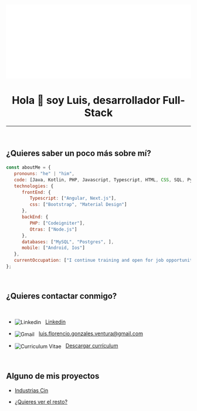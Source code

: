 <img src="https://github.com/LuisGonzalesVentura/LuisGonzalesVentura/blob/main/helloww.svg"/>


<h1 align="center">Hola 👋 soy Luis, desarrollador Full-Stack </h1>

___

<br>

## ¿Quieres saber un poco más sobre mí?

~~~ javascript
const aboutMe = {
   pronouns: "he" | "him",
   code: [Java, Kotlin, PHP, Javascript, Typescript, HTML, CSS, SQL, Python],
   technologies: {
      frontEnd: {
         Typescript: ["Angular, Next.js"],
         css: ["Bootstrap", "Material Design"]
      },
      backEnd: {
         PHP: ["Codeigniter"],
         Otras: ["Node.js"]
      },
      databases: ["MySQL", "Postgres", ],
      mobile: ["Android, Ios"]
   },
   currentOccupation: ["I continue training and open for job opportunities"]
};
~~~

</br>

## ¿Quieres contactar conmigo?

<br>

* <img align="center" alt="Linkedin" width="44px" src="https://github.com/jitos86/jitos86/blob/master/linkedin.svg" />&nbsp;&nbsp;
<a href="https://www.linkedin.com/in/luis-florencio-gonzales-ventura-3b5418248/">Linkedin</a>

* <img align="center" alt="Gmail" width="46px" src="https://github.com/jitos86/jitos86/blob/master/mail.svg" />&nbsp;&nbsp;
<a href="luis.florencio.gonzales.ventura@gmail.com">luis.florencio.gonzales.ventura@gmail.com</a> 

* <img align="center" alt="Curriculum Vitae" width="46px" src="https://github.com/jitos86/jitos86/blob/master/icon_cv.png" />&nbsp;&nbsp;
<a download="LuisGonzales.pdf" href="https://github.com/LuisGonzalesVentura/LuisGonzalesVentura/blob/main/CURRICULUM%20LUIS%20GONZALES%20(3).pdf">Descargar currículum</a>

<br>

## Alguno de mis proyectos

* [Industrias Cin](https://industrias-cin-web.vercel.app)


* [¿Quieres ver el resto?](https://github.com/LuisGonzalesVentura?tab=repositories")



<!--
&nbsp;&nbsp;

<a download="JuanJoseGarcia.pdf" href="https://github.com/jitos86/jitos86/blob/master/JuanJoseGarcia.pdf">
   <img align="left" alt="Curriculum Vitae" width="46px" src="https://github.com/jitos86/jitos86/blob/master/icon_cv.png" />&nbsp;&nbsp;Descargar currículum
</a>

[![Linkedin](https://img.shields.io/badge/-LinkedIn-222222?style=flat-square&logo=Linkedin&logoColor=white&link=https://www.linkedin.com/in/juan-jos%C3%A9-garc%C3%ADa-navarrete-71268b1b0/)](https://www.linkedin.com/in/juan-jos%C3%A9-garc%C3%ADa-navarrete-71268b1b0/)
[![Gmail Badge](https://img.shields.io/badge/Gmail-d14836?style=flat&logo=Gmail&logoColor=white&link=mailto:jitos86@gmail.com)](mailto:jitos86@gmail.com)
-->
<!--
**jitos86/jitos86** is a ✨ _special_ ✨ repository because its `README.md` (this file) appears on your GitHub profile.

Here are some ideas to get you started:

- 🔭 I’m currently working on ...
- 🌱 I’m currently learning ...
- 👯 I’m looking to collaborate on ...
- 🤔 I’m looking for help with ...
- 💬 Ask me about ...
- 📫 How to reach me: ...
- 😄 Pronouns: ...
- ⚡ Fun fact: ...
-->
